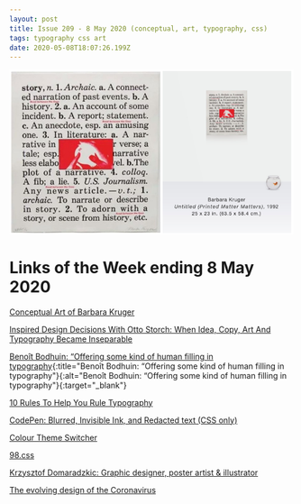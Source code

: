```yaml
---
layout: post
title: Issue 209 - 8 May 2020 (conceptual, art, typography, css)
tags: typography css art
date: 2020-05-08T18:07:26.199Z
---
```

![Conceptual Art of Barbara Kruger](/assets/uploads/issue-209.png "Conceptual Art of Barbara Kruger")

# Links of the Week ending 8 May 2020

<a href="http://www.artnet.com/artists/barbara-kruger/" title="Barbara Kruger" alt="Barbara Kruger" target="_blank">Conceptual Art of Barbara Kruger</a>

<a href="https://www.smashingmagazine.com/2020/03/inspired-design-decisions-otto-storch/" title="Inspired Design Decisions With Otto Storch: When Idea, Copy, Art And Typography Became Inseparable" alt="Inspired Design Decisions With Otto Storch: When Idea, Copy, Art And Typography Became Inseparable" target="_blank">Inspired Design Decisions With Otto Storch: When Idea, Copy, Art And Typography Became Inseparable</a>

[Benoît Bodhuin: “Offering some kind of human filling in typography](https://type.today/en/journal/bodhuin){:title="Benoît Bodhuin: “Offering some kind of human filling in typography"}{:alt="Benoît Bodhuin: “Offering some kind of human filling in typography"}{:target="_blank"}

<a href="https://thefutur.com/video/typography-rules" title="10 Rules To Help You Rule Typography" alt="10 Rules To Help You Rule Typography" target="_blank">10 Rules To Help You Rule Typography</a>

<a href="https://codepen.io/adamruf/pen/GZwdrY" title="CodePen: Blurred, Invisible Ink, and Redacted text (CSS only)" alt="CodePen: Blurred, Invisible Ink, and Redacted text (CSS only)" target="_blank">CodePen: Blurred, Invisible Ink, and Redacted text (CSS only)</a>

<a href="https://mxb.dev/blog/color-theme-switcher" title="Colour Theme Switcher" alt="Colour Theme Switcher" target="_blank">Colour Theme Switcher</a>

<a href="https://jdan.github.io/98.css/" title="98.css" alt="98.css" target="_blank">98.css</a>

<a href="https://www.instagram.com/krzysztof_domaradzki/" title="Krzysztof Domaradzkic: Graphic designer, poster artist & illustrato" alt="Krzysztof Domaradzkic: Graphic designer, poster artist & illustrato" target="_blank">Krzysztof Domaradzkic: Graphic designer, poster artist & illustrator</a>

<a href="https://uxdesign.cc/the-evolving-design-of-the-coronavirus-e9c1392d4649" title="The evolving design of the Coronavirus" target="_blank" alt="The evolving design of the Coronavirus">The evolving design of the Coronavirus</a>